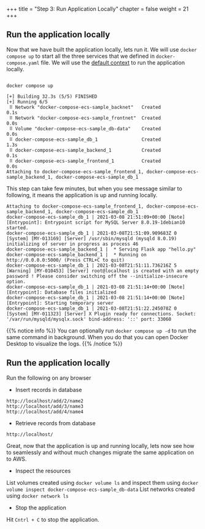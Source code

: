 +++
title = "Step 3: Run Application Locally"
chapter = false
weight = 21
+++

## Run the application locally

Now that we have built the application locally, lets run it. We will use `docker compose up` to start all the three services that we defined in `docker-compose.yaml` file. We will use the [default context](https://docs.docker.com/engine/context/working-with-contexts/) to run the application locally. 

```

docker compose up

[+] Building 32.3s (5/5) FINISHED                                                                                                                                                  
[+] Running 6/5
 ⠿ Network "docker-compose-ecs-sample_backnet"   Created                                                                                                                                                                                                                   0.1s
 ⠿ Network "docker-compose-ecs-sample_frontnet"  Created                                                                                                                                                                                                                   0.0s
 ⠿ Volume "docker-compose-ecs-sample_db-data"    Created                                                                                                                                                                                                                   0.0s
 ⠿ docker-compose-ecs-sample_db_1                Created                                                                                                                                                                                                                   1.3s
 ⠿ docker-compose-ecs-sample_backend_1           Created                                                                                                                                                                                                                   0.1s
 ⠿ docker-compose-ecs-sample_frontend_1          Created                                                                                                                                                                                                                   0.0s
Attaching to docker-compose-ecs-sample_frontend_1, docker-compose-ecs-sample_backend_1, docker-compose-ecs-sample_db_1

```

This step can take few minutes, but when you see message similar to following, it means the application is up and running locally.

```
Attaching to docker-compose-ecs-sample_frontend_1, docker-compose-ecs-sample_backend_1, docker-compose-ecs-sample_db_1
docker-compose-ecs-sample_db_1 | 2021-03-08 21:51:09+00:00 [Note] [Entrypoint]: Entrypoint script for MySQL Server 8.0.19-1debian10 started.
docker-compose-ecs-sample_db_1 | 2021-03-08T21:51:09.909683Z 0 [System] [MY-013169] [Server] /usr/sbin/mysqld (mysqld 8.0.19) initializing of server in progress as process 46
docker-compose-ecs-sample_backend_1 |  * Serving Flask app "hello.py"
docker-compose-ecs-sample_backend_1 |  * Running on http://0.0.0.0:5000/ (Press CTRL+C to quit)
docker-compose-ecs-sample_db_1 | 2021-03-08T21:51:11.736216Z 5 [Warning] [MY-010453] [Server] root@localhost is created with an empty password ! Please consider switching off the --initialize-insecure option.
docker-compose-ecs-sample_db_1 | 2021-03-08 21:51:14+00:00 [Note] [Entrypoint]: Database files initialized
docker-compose-ecs-sample_db_1 | 2021-03-08 21:51:14+00:00 [Note] [Entrypoint]: Starting temporary server
docker-compose-ecs-sample_db_1 | 2021-03-08T21:51:22.245078Z 0 [System] [MY-011323] [Server] X Plugin ready for connections. Socket: '/var/run/mysqld/mysqlx.sock' bind-address: '::' port: 33060
```

{{% notice info %}}
You can optionally run `docker compose up -d` to run the same command in background. When you do that you can open Docker Desktop to visualize the logs.
{{% /notice %}}

## Run the application locally

Run the following on any browser

* Insert records in database

```
http://localhost/add/2/name2
http://localhost/add/3/name3
http://localhost/add/4/name4

```

* Retrieve records from database

```
http://localhost/
```

Great, now that the application is up and running locally, lets now see how to seamlessly and without much changes migrate the same application on to AWS.

* Inspect the resources

List volumes created using `docker volume ls` and inspect them using `docker volume inspect docker-compose-ecs-sample_db-data`
List networks created using `docker network ls`

* Stop the application

Hit `Cntrl + C` to stop the application. 